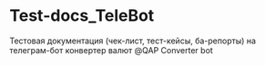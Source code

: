 # Test-docs_TeleBot
Тестовая документация (чек-лист, тест-кейсы, ба-репорты) на телеграм-бот конвертер валют @QAP Converter bot 
